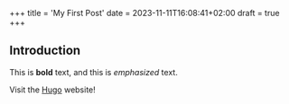 +++
title = 'My First Post'
date = 2023-11-11T16:08:41+02:00
draft = true
+++

## Introduction

This is **bold** text, and this is _emphasized_ text.

Visit the [Hugo](https://gohugo.io) website!
